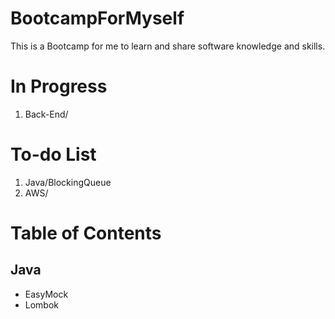 # BootcampForMyself
This is a Bootcamp for me to learn and share software knowledge and skills.

# In Progress
1. Back-End/

# To-do List
1. Java/BlockingQueue
1. AWS/

# Table of Contents
## Java
- EasyMock
- Lombok
